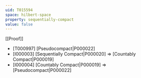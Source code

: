 ```yaml
---
uid: T015594
space: hilbert-space
property: sequentially-compact
value: false
---
```

[[Proof]]

* [T000997] [Pseudocompact|P000022]
* [I000003] [Sequentially Compact|P000020] => [Countably Compact|P000019]
* [I000004] [Countably Compact|P000019] => [Pseudocompact|P000022]

